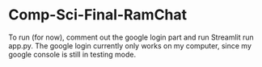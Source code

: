 # Comp-Sci-Final-RamChat

To run (for now), comment out the google login part and run Streamlit run app.py. The google login currently only works on my computer, since my google console is still in testing mode.
